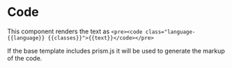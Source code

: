# Code

This component renders the text as `<pre><code class="language-{{language}} {{classes}}">{{text}}</code></pre>`

If the base template includes prism.js it will be used to generate the markup of the code. 